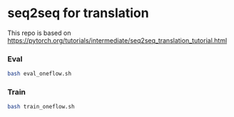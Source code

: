 # seq2seq for translation

This repo is based on https://pytorch.org/tutorials/intermediate/seq2seq_translation_tutorial.html

### Eval

```bash
bash eval_oneflow.sh
```

### Train

```bash
bash train_oneflow.sh
```
